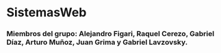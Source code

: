 # SistemasWeb

### Miembros del grupo: Alejandro Figari, Raquel Cerezo, Gabriel Díaz, Arturo Muñoz, Juan Grima y Gabriel Lavzovsky.
